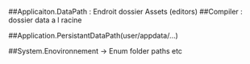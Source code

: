 ##Applicaiton.DataPath : Endroit dossier Assets (editors)
##Compiler : dossier data a l racine

##Application.PersistantDataPath(user/appdata/...)

##System.Enovironnement -> Enum folder paths etc
